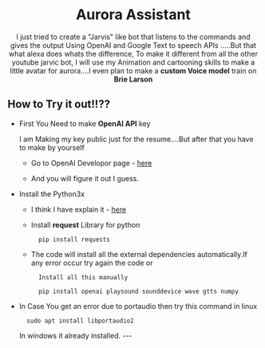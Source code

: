 <h1 align="center">Aurora Assistant</h1>

<p align="center">I just tried to create a "Jarvis" like bot that listens to the commands and gives the output Using OpenAI and Google Text to speech APIs .....But that what alexa does whats the difference, To make it different from all the other youtube jarvic bot, I will use my Animation and cartooning skills to make a little avatar for aurora....I even plan to make a <strong>custom Voice model</strong> train on <strong>Brie Larson</strong></p>

## How to Try it out!!??


- First You Need to make **OpenAI API** key

    I am Making my key public just for the resume....But after that you have to make by yourself

    - Go to OpenAI Developor page - [here](https://openai.com/product)

    - And you will figure it out I guess. 


- Install the Python3x 
    
    - I think I have explain it -  [here](https://github.com/Vanshanium/Automate)
    - Install **request** Library for python 

            pip install requests 

    - The code will install all the external dependencies automatically.If any error occur try again the code or 

            Install all this manually
            
            pip install openai playsound sounddevice wave gtts numpy




- In Case You get an error due to portaudio then try this command in linux 

        sudo apt install libportaudio2

    In windows it already installed.
      ---
